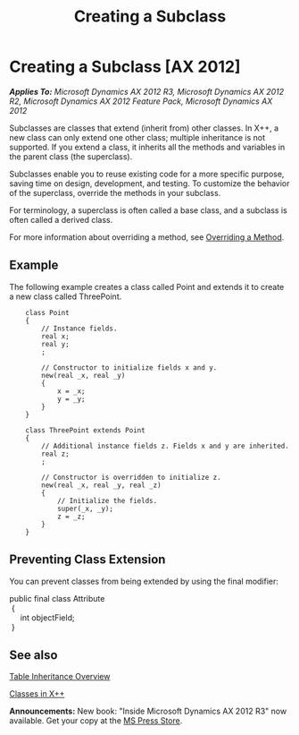﻿---
title: Creating a Subclass
TOCTitle: Creating a Subclass
ms:assetid: 377a85c0-702f-49b4-a49a-b340ac090bb4
ms:mtpsurl: https://msdn.microsoft.com/en-us/library/Aa636326(v=AX.60)
ms:contentKeyID: 35242044
ms.date: 05/18/2015
mtps_version: v=AX.60
---

# Creating a Subclass [AX 2012]


_**Applies To:** Microsoft Dynamics AX 2012 R3, Microsoft Dynamics AX 2012 R2, Microsoft Dynamics AX 2012 Feature Pack, Microsoft Dynamics AX 2012_

Subclasses are classes that extend (inherit from) other classes. In X++, a new class can only extend one other class; multiple inheritance is not supported. If you extend a class, it inherits all the methods and variables in the parent class (the superclass).

Subclasses enable you to reuse existing code for a more specific purpose, saving time on design, development, and testing. To customize the behavior of the superclass, override the methods in your subclass.

For terminology, a superclass is often called a base class, and a subclass is often called a derived class.

For more information about overriding a method, see [Overriding a Method](overriding-a-method.md).

## Example

The following example creates a class called Point and extends it to create a new class called ThreePoint.
```X++  
    class Point
    {
        // Instance fields.
        real x; 
        real y; 
        ;
     
        // Constructor to initialize fields x and y.
        new(real _x, real _y)
        { 
            x = _x;
            y = _y;
        }
    }
     
    class ThreePoint extends Point
    {
        // Additional instance fields z. Fields x and y are inherited.
        real z; 
        ;
    
        // Constructor is overridden to initialize z.
        new(real _x, real _y, real _z)
        {
            // Initialize the fields.
            super(_x, _y); 
            z = _z;
        }
    }
```
## Preventing Class Extension

You can prevent classes from being extended by using the final modifier:

public final class Attribute   
 {   
     int objectField;   
 }

## See also

[Table Inheritance Overview](table-inheritance-overview.md)

[Classes in X++](classes-in-x.md)

  
**Announcements:** New book: "Inside Microsoft Dynamics AX 2012 R3" now available. Get your copy at the [MS Press Store](https://www.microsoftpressstore.com/store/inside-microsoft-dynamics-ax-2012-r3-9780735685109).

